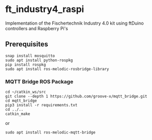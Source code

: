 # ft_industry4_raspi
Implementation of the Fischertechnik Industry 4.0 kit using ftDuino controllers and Raspberry Pi's

## Prerequisites
```shel
snap install mosquitto
sudo apt install python-rospkg
pip install rospkg
sudo apt install ros-melodic-rosbridge-library
```
### MQTT Bridge ROS Package
```shell
cd ~/catkin_ws/src
git clone --depth 1 https://github.com/groove-x/mqtt_bridge.git
cd mqtt_bridge
pip3 install -r requirements.txt
cd ../..
catkin_make
```
or
```shell
sudo apt install ros-melodic-mqtt-bridge
```
